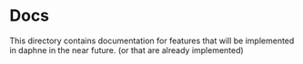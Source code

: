 # Docs
This directory contains documentation for features that will be implemented in daphne in the near future. (or that are already implemented)
